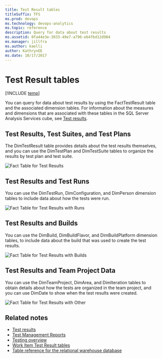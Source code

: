 ```yaml
---
title: Test Result tables
titleSuffix: TFS 
ms.prod: devops
ms.technology: devops-analytics
ms.topic: reference
description: Query for data about test results 
ms.assetid: 0fa44e3e-3033-49e7-a796-eb4fbd12d984
ms.manager: jillfra
ms.author: kaelliauthor: KathrynEE
ms.date: 10/17/2017
---
```


# Test Result tables


[!INCLUDE [temp](../_shared/tfs-report-platform-version.md)]

You can query for data about test results by using the FactTestResult table and the associated dimension tables. For information about the measures and dimensions that are associated with these tables in the SQL Server Analysis Services cube, see [Test results](perspective-test-analyze-report-test-results.md).  
  
  
## Test Results, Test Suites, and Test Plans  
 The DimTestResult table provides details about the test results themselves, and you can use the DimTestPlan and DimTestSuite tables to organize the results by test plan and test suite.  
  
 ![Fact Table for Test Results](_img/teamproj_facttestresult.png "TeamProj_FactTestResult")  
  

  
## Test Results and Test Runs  
 You can use the DimTestRun, DimConfiguration, and DimPerson dimension tables to include data about how the tests were run.  
  
 ![Fact Table for Test Results with Runs](_img/teamproj_result_other.png "TeamProj_Result_Other")  
  
  
## Test Results and Builds  
 You can use the DimBuild, DimBuildFlavor, and DimBuildPlatform dimension tables, to include data about the build that was used to create the test results.  
  
 ![Fact Table for Test Results with Builds](_img/teamproj_testresultbuild.png "TeamProj_TestResultBuild")  
  
  
## Test Results and Team Project Data  
 You can use the DimTeamProject, DimArea, and DimIteration tables to obtain details about how the tests are organized in the team project, and you can use DimDate to show when the test results were created.  
  
 ![Fact Table for Test Results with Other](_img/teamproj_testresultother.png "TeamProj_TestResultOther")  
  
 
  
## Related notes 
-  [Test results](perspective-test-analyze-report-test-results.md)   
-  [Test Management Reports](../excel/test-management-reports.md)   
-  [Testing overview](../../test/index.yml)   
-  [Work Item Test Result tables](work-item-test-result-tables.md)   
-  [Table reference for the relational warehouse database](table-reference-relational-warehouse-database.md)
